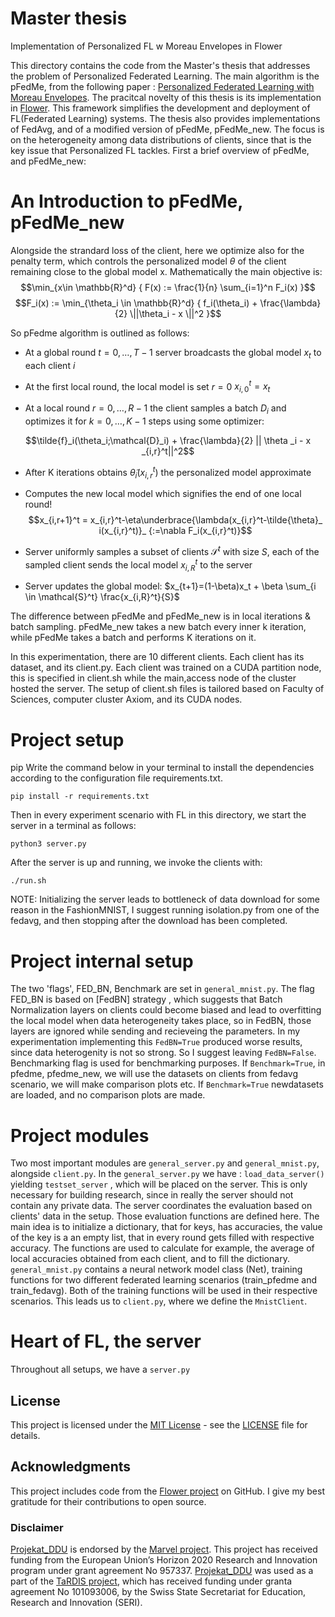 # Master thesis
Implementation of Personalized FL w Moreau Envelopes in Flower

This directory contains the code from the Master's thesis that addresses the problem of Personalized Federated Learning.
The main algorithm is the pFedMe, from the following paper : [Personalized Federated Learning with Moreau
Envelopes](https://arxiv.org/pdf/2006.08848.pdf). The pracitcal novelty of this thesis is its implementation in [Flower](https://flower.dev/).
This framework simplifies the development and deployment of FL(Federated Learning) systems. The thesis also provides implementations of FedAvg, and of a modified version of pFedMe, pFedMe_new.
The focus is on the heterogeneity among data distributions of clients, since that is the key issue that Personalized FL tackles. 
First a brief overview of pFedMe, and pFedMe_new:
# An Introduction to pFedMe, pFedMe_new


Alongside the strandard loss of the client, here we optimize also for the penalty term, which controls the personalized model $\theta$ of the client remaining close to the global model x. Mathematically the main objective is:
$$\min_{x\in \mathbb{R}^d} { F(x) := \frac{1}{n} \sum_{i=1}^n F_i(x) }$$
$$F_i(x) := \min_{\theta_i \in \mathbb{R}^d} { f_i(\theta_i) + \frac{\lambda}{2} \||\theta_i - x \||^2 }$$





So pFedme algorithm is outlined as follows:


*  At a global round $t= 0,\ldots, T-1$ server broadcasts the global model $x_t$ to each client $i$
*  At the first local round, the local model is set $r=0$ $x_{i,0}^t=x_t$



*  At a local round $r=0,\ldots, R-1$ the client samples a batch $D_i$ and optimizes it for $k=0, \ldots, K-1$ steps using some  optimizer:


$$\tilde{f}_i(\theta_i;\mathcal{D}_i) + \frac{\lambda}{2} || \theta _i -  x _{i,r}^t||^2$$

*   After K iterations obtains $\tilde{\theta}_ i(x_{i,r}^t)$ the personalized model approximate
*   Computes the new local model which signifies the end of one local round!
   $$x_{i,r+1}^t = x_{i,r}^t-\eta\underbrace{\lambda(x_{i,r}^t-\tilde{\theta}_ i(x_{i,r}^t)}_ {:=\nabla F_i(x_{i,r}^t)}$$

* Server uniformly samples a subset of clients $\mathcal{S}^t$ with size $S$, each of the sampled client sends the local model $x_{i,R}^t$ to the server


*    Server updates the global model: $x_{t+1}=(1-\beta)x_t + \beta \sum_{i \in \mathcal{S}^t} \frac{x_{i,R}^t}{S}$

The difference between pFedMe and pFedMe_new is in local iterations & batch sampling. pFedMe_new takes a new batch every inner k iteration, while pFedMe takes a batch and performs K iterations on it.

In this experimentation, there are 10 different clients. Each client has its dataset, and its client.py.  Each client was trained on a CUDA partition node, this is specified in client.sh while the main,access node of the cluster hosted the server. The setup of client.sh files is tailored based on Faculty of Sciences, computer cluster Axiom, and its CUDA nodes.

# Project setup
pip
Write the command below in your terminal to install the dependencies according to the configuration file requirements.txt.
```
pip install -r requirements.txt
```
Then in every experiment scenario with FL in this directory, we start the server in a terminal as follows:
```
python3 server.py
```
After the server is up and running, we invoke the clients with:
```
./run.sh
```
NOTE: Initializing the server leads to bottleneck of data download for some reason in the FashionMNIST, I suggest running isolation.py from one of the fedavg, and then stopping after the download has been completed.

# Project internal setup
The two 'flags', FED_BN, Benchmark are set in `general_mnist.py`. The flag FED_BN is based on [FedBN] strategy , which suggests that Batch Normalization layers on clients could become biased and lead to overfitting the local model when data heterogeneity takes place,
so in FedBN, those layers are ignored while sending and recieveing the parameters. In my experimentation implementing this `FedBN=True` produced worse results, since data heterogenity is not so strong. So I suggest leaving `FedBN=False`.
Benchmarking flag is used for benchmarking purposes. If `Benchmark=True`, in pfedme, pfedme_new, we will use the datasets on clients from fedavg scenario, we will make comparison plots etc. If `Benchmark=True` newdatasets are loaded, and no comparison plots are made.

# Project modules
Two most important modules are `general_server.py` and `general_mnist.py`, alongside `client.py`.
In the `general_server.py` we have : `load_data_server()` yielding `testset_server` , which will be placed on the server. This is only necessary for building research, since in really the server should not contain any private data. 
The server coordinates the evaluation based on clients' data in the setup. Those evaluation functions are defined here. The main idea is to initialize a dictionary, that for keys, has accuracies, the value of the key is a an empty list, that in every round gets filled with respective accuracy. The functions are used to calculate for example, the average of local accuracies obtained from each client, and to fill the dictionary.
`general_mnist.py` contains a neural network model class (Net), training functions for two different federated learning scenarios (train_pfedme and train_fedavg). Both of the training functions will be used in their respective scenarios. This leads us to `client.py`, where we define the `MnistClient`.
# Heart of FL, the server
Throughout all setups, we have a `server.py` 

## License

This project is licensed under the [MIT License](https://opensource.org/license/mit/) - see the [LICENSE](https://github.com/angelili/projekat_DDU/blob/main/LICENSE) file for details.

## Acknowledgments

This project includes code from the [Flower project](https://github.com/adap/flower) on GitHub. I give my best gratitude for their contributions to open source.

### Disclaimer

[Projekat_DDU](https://github.com/angelili/projekat_DDU) is endorsed by the [Marvel project](https://www.marvel-project.eu/). This project has received funding from the European Union’s Horizon 2020 Research and Innovation program under grant agreement No 957337. [Projekat_DDU](https://github.com/angelili/projekat_DDU) was used as a part of the [TaRDIS project](https://www.project-tardis.eu/), which has received funding under granta agreement No 101093006, by the Swiss State Secretariat for Education, Research and Innovation (SERI).

